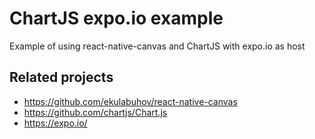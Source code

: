 # ChartJS expo.io example
Example of using react-native-canvas and ChartJS with expo.io as host

## Related projects
* https://github.com/ekulabuhov/react-native-canvas
* https://github.com/chartjs/Chart.js
* https://expo.io/
